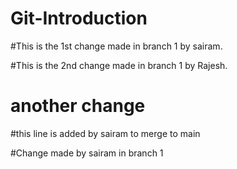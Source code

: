 # Git-Introduction

#This is the 1st change made in branch 1 by sairam.

#This is the 2nd change made in branch 1 by Rajesh.
# another change

#this line is added by sairam to merge to main

#Change made by sairam in branch 1
